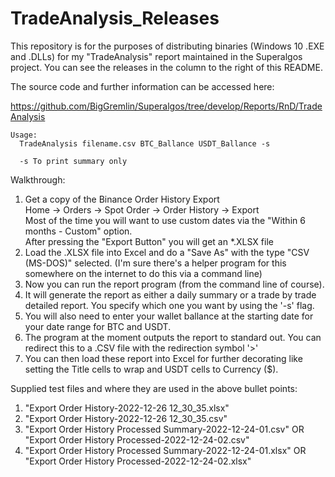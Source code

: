 # TradeAnalysis_Releases

This repository is for the purposes of distributing binaries (Windows 10 .EXE and .DLLs) for my "TradeAnalysis" report maintained in the Superalgos project. You can see the releases in the column to the right of this README.

The source code and further information can be accessed here:

https://github.com/BigGremlin/Superalgos/tree/develop/Reports/RnD/TradeAnalysis

```
Usage:
  TradeAnalysis filename.csv BTC_Ballance USDT_Ballance -s

  -s To print summary only
```

Walkthrough:
1. Get a copy of the Binance Order History Export <br> Home -> Orders -> Spot Order -> Order History -> Export
<br>Most of the time you will want to use custom dates via the "Within 6 months - Custom" option.
<br>After pressing the "Export Button" you will get an *.XLSX file 
2. Load the .XLSX file into Excel and do a "Save As" with the type "CSV (MS-DOS)" selected. (I'm sure there's a helper program for this somewhere on the internet to do this via a command line)
3. Now you can run the report program (from the command line of course).
4. It will generate the report as either a daily summary or a trade by trade detailed report. You specify which one you want by using the '-s' flag.
5. You will also need to enter your wallet ballance at the starting date for your date range for BTC and USDT.
6. The program at the moment outputs the report to standard out. You can redirect this to a .CSV file with the redirection symbol '>'
7. You can then load these report into Excel for further decorating like setting the Title cells to wrap and USDT cells to Currency ($).

Supplied test files and where they are used in the above bullet points:

1. "Export Order History-2022-12-26 12_30_35.xlsx"
2. "Export Order History-2022-12-26 12_30_35.csv"
6. "Export Order History Processed Summary-2022-12-24-01.csv" OR "Export Order History Processed-2022-12-24-02.csv"
7. "Export Order History Processed Summary-2022-12-24-01.xlsx" OR "Export Order History Processed-2022-12-24-02.xlsx"

